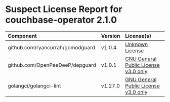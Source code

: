 
Suspect License Report for couchbase-operator 2.1.0
===================================================

|Component|Version|License(s)|
| :--- | :--- | :--- |
|github.com/ryancurrah/gomodguard|v1.0.4|[Unknown License](../../license-data/00000000-0010-0000-0000-000000000000.txt)|
|github.com/OpenPeeDeeP/depguard|v1.0.1|[GNU General Public License v3.0 only](../../license-data/f5135f7b-f17e-473a-839b-3ea12860f761.txt)|
|golangci/golangci-lint|v1.27.0|[GNU General Public License v3.0 only](../../license-data/f5135f7b-f17e-473a-839b-3ea12860f761.txt)|
